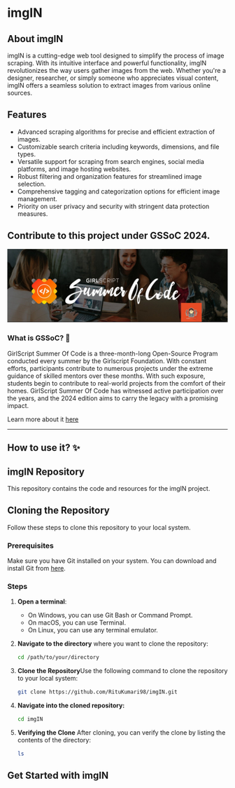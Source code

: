 # imgIN


<h2>About imgIN</h2>
      <p>imgIN is a cutting-edge web tool designed to simplify the process of image scraping. With its intuitive interface and powerful functionality, imgIN revolutionizes the way users gather images from the web. Whether you're a designer, researcher, or simply someone who appreciates visual content, imgIN offers a seamless solution to extract images from various online sources.</p>
    </section>
    <section>
      <h2>Features</h2>
      <ul>
        <li>Advanced scraping algorithms for precise and efficient extraction of images.</li>
        <li>Customizable search criteria including keywords, dimensions, and file types.</li>
        <li>Versatile support for scraping from search engines, social media platforms, and image hosting websites.</li>
        <li>Robust filtering and organization features for streamlined image selection.</li>
        <li>Comprehensive tagging and categorization options for efficient image management.</li>
        <li>Priority on user privacy and security with stringent data protection measures.</li>
      </ul>
    </section>
    <section>

## Contribute to this project under GSSoC 2024.
![image](images/GSSOC%20IMAGE.png)


### What is GSSoC? 🤔 

GirlScript Summer Of Code is a three-month-long Open-Source Program conducted every summer by the Girlscript Foundation. With constant efforts, participants contribute to numerous projects under the extreme guidance of skilled mentors over these months. With such exposure, students begin to contribute to real-world projects from the comfort of their homes. GirlScript Summer Of Code has witnessed active participation over the years, and the 2024 edition aims to carry the legacy with a promising impact.

  Learn more about it [here](https://gssoc.girlscript.tech/)
  
----

## How to use it? ✨

# imgIN Repository

This repository contains the code and resources for the imgIN project.

## Cloning the Repository

Follow these steps to clone this repository to your local system.

### Prerequisites

Make sure you have Git installed on your system. You can download and install Git from [here](https://git-scm.com/downloads).

### Steps

1. **Open a terminal**:
   - On Windows, you can use Git Bash or Command Prompt.
   - On macOS, you can use Terminal.
   - On Linux, you can use any terminal emulator.

2. **Navigate to the directory** where you want to clone the repository:
   ```bash
   cd /path/to/your/directory

3. **Clone the Repository**Use the following command to clone the repository to your local system:
  
   ```bash
   git clone https://github.com/RituKumari98/imgIN.git

4. **Navigate into the cloned repository:**

   ```bash
   cd imgIN

5. **Verifying the Clone**
After cloning, you can verify the clone by listing the contents of the directory:

   ```bash
   ls
  <h2>Get Started with imgIN</h2>